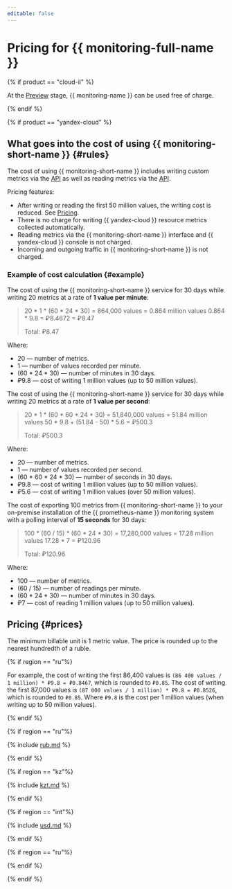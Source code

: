 ```yaml
---
editable: false
---
```


# Pricing for {{ monitoring-full-name }}

{% if product == "cloud-il" %}

At the [Preview](../overview/concepts/launch-stages.md) stage, {{ monitoring-name }} can be used free of charge.

{% endif %}

{% if product == "yandex-cloud" %}

## What goes into the cost of using {{ monitoring-short-name }} {#rules}

The cost of using {{ monitoring-short-name }} includes writing custom metrics via the [API](api-ref/index.md) as well as reading metrics via the [API](api-ref/index.md).

Pricing features:
* After writing or reading the first 50 million values, the writing cost is reduced. See [Pricing](#prices).
* There is no charge for writing {{ yandex-cloud }} resource metrics collected automatically.
* Reading metrics via the {{ monitoring-short-name }} interface and {{ yandex-cloud }} console is not charged.
* Incoming and outgoing traffic in {{ monitoring-short-name }} is not charged.

### Example of cost calculation {#example}

The cost of using the {{ monitoring-short-name }} service for 30 days while writing 20 metrics at a rate of **1 value per minute**:

> 20 * 1 * (60 * 24 * 30) = 864,000 values = 0.864 million values
> 0.864 * 9.8 = ₽8.4672 = ₽8.47
> 
> Total: ₽8.47

Where:

* 20 — number of metrics.
* 1 — number of values recorded per minute.
* (60 * 24 * 30) — number of minutes in 30 days.
* ₽9.8 — cost of writing 1 million values (up to 50 million values).

The cost of using the {{ monitoring-short-name }} service for 30 days while writing 20 metrics at a rate of **1 value per second**:

> 20 * 1 * (60 * 60 * 24 * 30) = 51,840,000 values = 51.84 million values
> 50 * 9.8 + (51.84 - 50) * 5.6 = ₽500.3
> 
> Total: ₽500.3

Where:

* 20 — number of metrics.
* 1 — number of values recorded per second.
* (60 * 60 * 24 * 30) — number of seconds in 30 days.
* ₽9.8 — cost of writing 1 million values (up to 50 million values).
* ₽5.6 — cost of writing 1 million values (over 50 million values).

The cost of exporting 100 metrics from {{ monitoring-short-name }} to your on-premise installation of the {{ prometheus-name }} monitoring system with a polling interval of **15 seconds** for 30 days:

> 100 * (60 / 15) * (60 * 24 * 30) = 17,280,000 values = 17.28 million values
> 17.28 * 7 = ₽120.96
> 
> Total: ₽120.96

Where:

* 100 — number of metrics.
* (60 / 15) — number of readings per minute.
* (60 * 24 * 30) — number of minutes in 30 days.
* ₽7 — cost of reading 1 million values (up to 50 million values).

## Pricing {#prices}

The minimum billable unit is 1 metric value. The price is rounded up to the nearest hundredth of a ruble.

{% if region == "ru"%}

For example, the cost of writing the first 86,400 values is `(86 400 values / 1 million) * ₽9.8 = ₽0.8467`, which is rounded to `₽0.85`. The cost of writing the first 87,000 values is `(87 000 values / 1 million) * ₽9.8 = ₽0.8526`, which is rounded to `₽0.85`. Where `₽9.8` is the cost per 1 million values (when writing up to 50 million values).

{% endif %}

{% if region == "ru"%}

{% include [rub.md](../_pricing/monitoring/rub.md) %}

{% endif %}

{% if region == "kz"%}

{% include [kzt.md](../_pricing/monitoring/kzt.md) %}

{% endif %}

{% if region == "int"%}

{% include [usd.md](../_pricing/monitoring/usd.md) %}

{% endif %}

{% if region == "ru"%}

{% endif %}

{% endif %}
